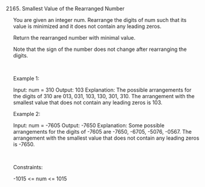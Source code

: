 2165. Smallest Value of the Rearranged Number

You are given an integer num. Rearrange the digits of num such that its value is minimized and it does not contain any leading zeros.

Return the rearranged number with minimal value.

Note that the sign of the number does not change after rearranging the digits.

 

Example 1:

Input: num = 310
Output: 103
Explanation: The possible arrangements for the digits of 310 are 013, 031, 103, 130, 301, 310. 
The arrangement with the smallest value that does not contain any leading zeros is 103.


Example 2:

Input: num = -7605
Output: -7650
Explanation: Some possible arrangements for the digits of -7605 are -7650, -6705, -5076, -0567.
The arrangement with the smallest value that does not contain any leading zeros is -7650.


 

Constraints:

-1015 <= num <= 1015